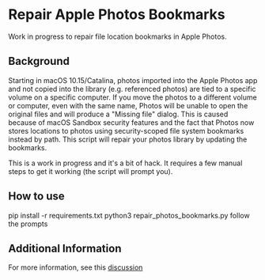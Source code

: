 # Repair Apple Photos Bookmarks

Work in progress to repair file location bookmarks in Apple Photos. 

## Background

Starting in macOS 10.15/Catalina, photos imported into the Apple Photos app and not copied into the library (e.g. referenced photos) are tied to a specific volume on a specific computer. If you move the photos to a different volume or computer, even with the same name, Photos will be unable to open the original files and will produce a "Missing file" dialog.  This is caused because of macOS Sandbox security features and the fact that Photos now stores locations to photos using security-scoped file system bookmarks instead by path. This script will repair your photos library by updating the bookmarks.

This is a work in progress and it's a bit of hack.  It requires a few manual steps to get it working (the script will prompt you).

## How to use

pip install -r requirements.txt
python3 repair_photos_bookmarks.py
follow the prompts

## Additional Information

For more information, see this [discussion](https://github.com/RhetTbull/osxphotos/discussions/319)
